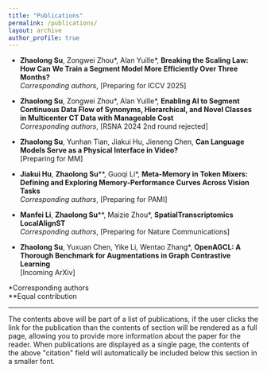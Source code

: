 ```yaml
---
title: "Publications"
permalink: /publications/
layout: archive
author_profile: true
---
```


- **Zhaolong Su**, Zongwei Zhou*, Alan Yuille*, **Breaking the Scaling Law: How Can We Train a Segment Model More Efficiently Over Three Months?**  
  *Corresponding authors*, [Preparing for ICCV 2025]

- **Zhaolong Su**, Zongwei Zhou*, Alan Yuille*, **Enabling AI to Segment Continuous Data Flow of Synonyms, Hierarchical, and Novel Classes in Multicenter CT Data with Manageable Cost**  
  *Corresponding authors*, [RSNA 2024 2nd round rejected]

- **Zhaolong Su**, Yunhan Tian, Jiakui Hu, Jieneng Chen, **Can Language Models Serve as a Physical Interface in Video?**  
  [Preparing for MM]

- **Jiakui Hu**, **Zhaolong Su**\*\*, Guoqi Li*, **Meta-Memory in Token Mixers: Defining and Exploring Memory-Performance Curves Across Vision Tasks**  
  *Corresponding authors*, [Preparing for PAMI]

- **Manfei Li**, **Zhaolong Su**\*\*, Maizie Zhou*, **SpatialTranscriptomics LocalAlignST**  
  *Corresponding authors*, [Preparing for Nature Communications]

- **Zhaolong Su**, Yuxuan Chen, Yike Li, Wentao Zhang*, **OpenAGCL: A Thorough Benchmark for Augmentations in Graph Contrastive Learning**  
  [Incoming ArXiv]

\*Corresponding authors  
\*\*Equal contribution

---

The contents above will be part of a list of publications, if the user clicks the link for the publication than the contents of section will be rendered as a full page, allowing you to provide more information about the paper for the reader. When publications are displayed as a single page, the contents of the above "citation" field will automatically be included below this section in a smaller font.
